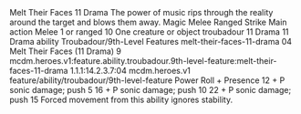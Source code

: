 <ability>
  <name>Melt Their Faces</name>
  <cost>11 Drama</cost>
  <flavor>The power of music rips through the reality around the target and blows them away.</flavor>
  <keywords>
    <keyword>Magic</keyword>
    <keyword>Melee</keyword>
    <keyword>Ranged</keyword>
    <keyword>Strike</keyword>
  </keywords>
  <type>Main action</type>
  <distance>Melee 1 or ranged 10</distance>
  <target>One creature or object</target>
  <metadata>
    <class>troubadour</class>
    <cost>11 Drama</cost>
    <cost_amount>11</cost_amount>
    <cost_resource>Drama</cost_resource>
    <feature_type>ability</feature_type>
    <file_dpath>Troubadour/9th-Level Features</file_dpath>
    <item_id>melt-their-faces-11-drama</item_id>
    <item_index>04</item_index>
    <item_name>Melt Their Faces (11 Drama)</item_name>
    <level>9</level>
    <scc>mcdm.heroes.v1:feature.ability.troubadour.9th-level-feature:melt-their-faces-11-drama</scc>
    <scdc>1.1.1:14.2.3.7:04</scdc>
    <source>mcdm.heroes.v1</source>
    <type>feature/ability/troubadour/9th-level-feature</type>
  </metadata>
  <effects>
    <effect type="roll">
      <roll>Power Roll + Presence</roll>
      <t1>12 + P sonic damage; push 5</t1>
      <t2>16 + P sonic damage; push 10</t2>
      <t3>22 + P sonic damage; push 15</t3>
    </effect>
    <effect type="mundane">Forced movement from this ability ignores stability.</effect>
  </effects>
</ability>
